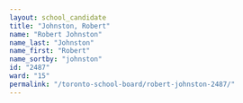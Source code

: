 ```yaml
---
layout: school_candidate
title: "Johnston, Robert"
name: "Robert Johnston"
name_last: "Johnston"
name_first: "Robert"
name_sortby: "johnston"
id: "2487"
ward: "15"
permalink: "/toronto-school-board/robert-johnston-2487/"
---
```

